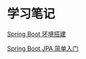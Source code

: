 学习笔记
=====

[Spring Boot 环境搭建](./Spring%20Boot%20环境搭建.md)

[Spring Boot JPA  简单入门](./Spring%20Boot%20JPA%20简单入门.md)